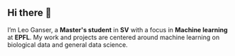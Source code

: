 ## Hi there 👋

I’m Leo Ganser, a **Master's student** in **SV** with a focus in **Machine learning** at **EPFL**. My work and projects are centered around machine learning on biological data and general data science.




